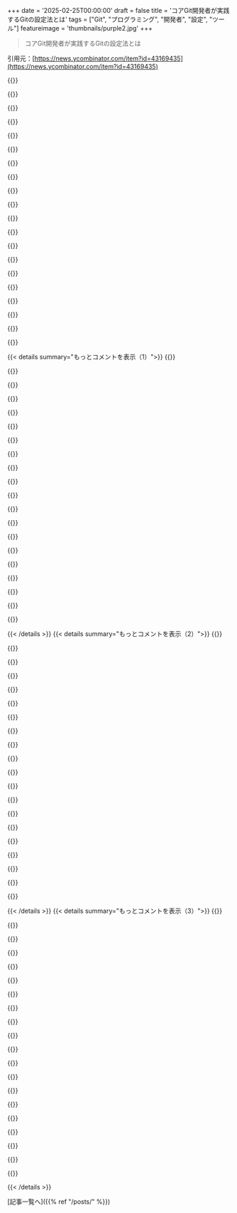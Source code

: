 +++
date = '2025-02-25T00:00:00'
draft = false
title = 'コアGit開発者が実践するGitの設定法とは'
tags = ["Git", "プログラミング", "開発者", "設定", "ツール"]
featureimage = 'thumbnails/purple2.jpg'
+++

> コアGit開発者が実践するGitの設定法とは

引用元：[https://news.ycombinator.com/item?id=43169435](https://news.ycombinator.com/item?id=43169435)

{{<matomeQuote body="自分のお気に入りのエイリアスは、`git out`で、未プッシュのコミットをリストするだけなんだ。いつも使ってるよ。<br>自分の中では、いつも「The Terminator」の声で聞いてる。" userName="jelder" createdAt="2025-02-25T13:26:18" color="">}}

{{<matomeQuote body="いいエイリアスがあったから、最適なエイリアスについての記事をまた書くべきだな。アーノルドの声で言いたいからやりたいんだ。今は`git to-da-choppa`がやりたい。" userName="schacon" createdAt="2025-02-25T13:51:24" color="#ff33a1">}}

{{<matomeQuote body="それは単にこうできるかもね。<br>git add . && git commit -a -m ”git to da choppa” && git push --force<br>急いで『ダ・チョッパ』に行く必要がある時はこれに限る。" userName="theshrike79" createdAt="2025-02-25T14:47:40" color="">}}

{{<matomeQuote body="自分は`qp`を使って`quick-push`にしてる。関数を使ってコメントを付けるんだ。<br># git alias<br>qp = ”!f() { git add . && git commit -m \”$1\” && git push; }; f”<br># 使用法<br>git qp ”好きなコメント”" userName="sandreas" createdAt="2025-02-25T21:37:54" color="#ff5733">}}

{{<matomeQuote body="自分はほとんど`git add .`はやらない。`git add -u`の方が良いと思う。知られているファイルだけをステージするから。" userName="JohnKemeny" createdAt="2025-02-25T22:40:32" color="">}}

{{<matomeQuote body="それはMercurialに標準で付いてくるやつだよ。(`hg out`や`hg outgoing`)" userName="sedatk" createdAt="2025-02-25T21:27:10" color="">}}

{{<matomeQuote body="みんなが自分の選択を考えてる間に（少なくとも~/.gitconfigのことについて）、deltaをGit CLIの仲間として強くおすすめするよ。<br>[1]: https://dandavison.github.io/delta/" userName="_kb" createdAt="2025-02-25T10:20:32" color="#ff33a1">}}

{{<matomeQuote body="deltaを使ってたけど、普通の差分表示に戻ってきたよ。決して悪いわけじゃないんだけど、ずっと差分をコピーしてるから、そのビジュアルが自分のワークフローに合わないんだ。端末が小さいとちょっと見づらいし。でも、本当に良いソフトだから、読むみんなにも試してみてほしい。" userName="leonheld" createdAt="2025-02-25T11:28:41" color="#38d3d3">}}

{{<matomeQuote body="確か、出力をxclipにパイプしたり、ファイルにリダイレクトすると、元の差分フォーマットに戻るんだよね。便利ではないけど、そこに関してはまだ使える。" userName="JadedBlueEyes" createdAt="2025-02-25T11:39:31" color="">}}

{{<matomeQuote body="それは知らなかった！それさえあれば大丈夫そうだ。ありがとう、本当に！" userName="leonheld" createdAt="2025-02-25T11:59:16" color="">}}

{{<matomeQuote body="ちゃんとしたツールなら、出力がパイプかどうかを検出してフォーマットを無効にするべきだよね。’git’だけじゃなくて、’ripgrep’や’jq’もちゃんとやってると思う。" userName="mplanchard" createdAt="2025-02-25T12:35:47" color="#ff5733">}}

{{<matomeQuote body="むしろ出力がターミナルかどうかを検出して、色を有効にすべきだよね。" userName="knome" createdAt="2025-02-25T13:26:56" color="">}}

{{<matomeQuote body="これ知らなかった！いつも出力をパイプするときは’--no-ext-diff’ってタイプしてたんだ。サンキュー！" userName="pca006132" createdAt="2025-02-25T12:26:56" color="#785bff">}}

{{<matomeQuote body="’… | cat’はたまに便利だし、どの環境でも使えるよね。" userName="ramses0" createdAt="2025-02-25T12:29:38" color="">}}

{{<matomeQuote body="’git -c core.pager=less’を使ってるけど、パイプの方が簡潔かも…ちょっと試してみる。" userName="lucasoshiro" createdAt="2025-02-25T13:44:02" color="">}}

{{<matomeQuote body="catを通すのはうまくいくはずだよ。" userName="rusk" createdAt="2025-02-25T13:16:54" color="">}}

{{<matomeQuote body="フォーマットなしでコピーするのはただの’<your diff command> | pbcopy’でできるんじゃない？" userName="PhilippGille" createdAt="2025-02-25T11:40:33" color="">}}

{{<matomeQuote body="GeminiにHNコメントを解読してもらってるけど、’pbcopy’ってmacOSだけ？ちなみに、Geminiはウェブサイトの青い色についての質問はしたくないらしい。" userName="genewitch" createdAt="2025-02-25T14:11:43" color="">}}

{{<matomeQuote body="そうだよ、’pbcopy’はmacのやつ。Linuxでは環境によって色々なコマンドがある。’xsel’、’xclip’、’wl-clipboard’や’wlclip’とかね。WindowsではPowerShellの’Get-Clipboard’と’Set-Clipboard’、cmd.exeは’ws’で問題解決できるよ。" userName="chuckadams" createdAt="2025-02-25T15:26:40" color="">}}

{{<matomeQuote body="最近のWindowsにはclip(.exe)ってのがどれにもあるみたいだね。" userName="jeeva" createdAt="2025-02-27T10:32:55" color="">}}

{{< details summary="もっとコメントを表示（1）">}}
{{<matomeQuote body="Linuxでは、~/bin/pbcopyという自作のコマンド作ったんだけど、Linuxのコマンドは覚えにくいから”pbcopy”って名前にしたよ。" userName="ramses0" createdAt="2025-02-26T01:34:28" color="">}}

{{<matomeQuote body="Emacs使いなら、同じ作者のmagit-deltaパッケージでdeltaをmagitと一緒に使えるよ。<br>さらに、vscodeとの使い方もドキュメントに載ってるみたい。" userName="mplanchard" createdAt="2025-02-25T12:34:04" color="#ff5733">}}

{{<matomeQuote body="これ追加したかったんだけど、バニラgitで使えるグローバルな推奨が欲しかったんだ。deltaはいいけどね。" userName="schacon" createdAt="2025-02-25T10:41:14" color="">}}

{{<matomeQuote body="自分の~/.gitconfigはこんな感じだよ。<br>[alias]のエイリアスや設定が色々書いてあるんだ。" userName="chungy" createdAt="2025-02-25T09:56:43" color="#ff33a1">}}

{{<matomeQuote body="エイリアスでキーストローク減るの？多くのシェルには補完機能があるのに、結局”git”って打たなきゃいけないじゃん。<br>完全にシェルに埋め込むようなエイリアスが欲しいな。" userName="gosub100" createdAt="2025-02-25T22:34:38" color="">}}

{{<matomeQuote body="gitに関しては多くのシェルエイリアス作ってるよ。<br>`g`は`git status`、`d`は`git diff`、`gad`は`git add`みたいな感じ。" userName="cillian64" createdAt="2025-02-27T13:34:42" color="">}}

{{<matomeQuote body="短縮エイリアスはcvsやsvnから来たんだ。<br>常にローカルタイムゾーンでgit logを表示したり、非ffマージをしないように設定してるんだ。" userName="chungy" createdAt="2025-02-25T09:58:39" color="#ff33a1">}}

{{<matomeQuote body="エイリアスは意図的に作ってないんだ。<br>でも、個々の設定としてエイリアスはいいよね。" userName="schacon" createdAt="2025-02-25T10:04:55" color="">}}

{{<matomeQuote body="俺はもっと楽な方法が欲しいな。<br>gitを何回も打たなくてよくなるようなgitシェルがあればいいのに。" userName="feelamee" createdAt="2025-02-25T13:33:24" color="">}}

{{<matomeQuote body="GitのTUIクライアント（tigやlazygitなど）はそういう風にキー操作で動くんじゃないの？" userName="desperatecuban" createdAt="2025-02-25T14:25:12" color="">}}

{{<matomeQuote body="うん、でも俺はstatusやstash、checkout、commitは手書きの方が好きかな。考えれば考えるほど、そういう機能に意味を感じなくなってきたな。" userName="feelamee" createdAt="2025-02-25T21:17:10" color="">}}

{{<matomeQuote body="(z)diff3の使用を勧める意見には賛成。この記事ではその重要性が過小評価されている気がする。3-way diffがなきゃ解決できない衝突があるからさ。標準のスタイルでは、衝突を同じ場所に追加するのと削除するのが区別つかないから、基準が見えないと判断が難しいんだ。詳しくはこっちに書いたよ：<br>https://stackoverflow.com/a/63739655/997606<br>rebaseやmergeの衝突解決をメカニカルにするやり方も書いた：<br>https://h2.jaguarpaw.co.uk/posts/git-rebase-conflicts/" userName="tome" createdAt="2025-02-25T11:19:51" color="#ff33a1">}}

{{<matomeQuote body="関連情報: Julia Evansによる人気のGit設定オプション[0]<br>https://news.ycombinator.com/item?id=39400352" userName="qbonnard" createdAt="2025-02-25T10:32:23" color="">}}

{{<matomeQuote body="俺が好きな追加オプション：<br>  [apply]<br>    # 末尾の空白を削除<br>    whitespace = fix<br>  [color ”diff”]<br>    whitespace = red reverse<br>  [diff]<br>    colorMovedWS = allow-indentation-change<br>  [format]<br>    pretty = fuller<br>  [log]<br>    date = iso<br>  [pull]<br>    ff = only" userName="conaclos" createdAt="2025-02-25T09:31:19" color="#38d3d3">}}

{{<matomeQuote body="俺も`log.date iso`を入れようかと思ってた、これいいよね。" userName="schacon" createdAt="2025-02-25T09:38:15" color="">}}

{{<matomeQuote body="俺もcolor.diff.whitespace ”red reverse”を使ってる。diff.wsErrorHighlight allも必要に感じたことがあったけど、今はどうなのかよくわからん。" userName="opello" createdAt="2025-02-25T12:53:26" color="">}}

{{<matomeQuote body="俺の設定はここにあるよ[1]。基本的にはすでにここに書かれてる設定は大体入ってるけど、column uiは俺は好みじゃないだけかな。お互いにエイリアスのコツをやり取りするのは良いかもと思ったから、リンクをシェアしてみるよ。<br>[1]:<br>https://github.com/Julian/dotfiles/blob/main/.config/git/con..." userName="JulianWasTaken" createdAt="2025-02-25T12:22:46" color="">}}

{{<matomeQuote body="なんでコミット署名がここに入ってないのか不思議だな。今のSSH鍵で簡単にできるのに。<br>  [user]<br>    name = xyz<br>    email = xyz@domain.com<br>    signingkey = ~/.ssh/id_algorithm.pub<br>  [commit]<br>    gpgsign = true<br>  [tag]<br>    gpgsign = true<br>  [gpg]<br>    format = ssh<br>  # 許可される署名者を制限する<br>  # echo ”$(git config --get user.email) namespaces=\”git\” $(cat ~/.ssh/id_*.pub)” >> ~/.git_allowed_signers<br>  [gpg ”ssh”]<br>    allowedSignersFile = ~/git_allowed_signers<br>GitHubではSSH鍵を認証だけでなく署名にも使えるよ。残念ながら鍵を2回追加する必要があるけど、一度やっとくとコミット内の『unverified』ラベルが消える。" userName="sandreas" createdAt="2025-02-25T22:04:01" color="#ff5c5c">}}

{{<matomeQuote body="個人的にはGitのデフォルトの動作はリモートのリファレンスをリモートにできるだけ近づけるべきだと思うんだ。消えていったものはプルーンするべき。ただ、それはダメだね。リモートの不要なデータは結構消えてることが多いし、いつ必要になるかわからないからね。特に古いGitHubのプルリクエストはすぐにバックエンドでガーベジコレクションされることが多いから、リフログを掘り返して昔の作業を見つけることがよくある。データを消すときは、必要ないかわからないものは消さない方が賢明だし、手動で行うべきだよ。" userName="ajross" createdAt="2025-02-25T14:48:29" color="#38d3d3">}}

{{<matomeQuote body="gitが好きなpagerを使えるってのが分かったから、batに設定したぜ。 core.pagerをbatにしてる。" userName="cassepipe" createdAt="2025-02-25T13:21:18" color="#ff5733">}}


{{< /details >}}
{{< details summary="もっとコメントを表示（2）">}}
{{<matomeQuote body="deltaっていうのでも同じことができるんだけど、.gitconfigに追加オプションを入れられるよ。" userName="lucasoshiro" createdAt="2025-02-25T13:41:57" color="">}}

{{<matomeQuote body="＞「これをGIT_PAGER環境変数で設定することに比べてメリットはあるの？」」環境変数のPAGERがgitで効かないのは変だね。" userName="oneeyedpigeon" createdAt="2025-02-25T13:53:43" color="">}}

{{<matomeQuote body="＞「その環境変数は使ったことないけど、gitの設定を一つのファイルにまとめて、他のマシンでも再利用できるのが利点だよ。」」ローカルに設定すれば、特定のリポジトリだけの設定もできて便利。" userName="lucasoshiro" createdAt="2025-02-25T13:58:40" color="#ff5c5c">}}

{{<matomeQuote body="＞「最適な設定が合意されてからデフォルトを更新してほしい。」」未来に変わっても気づかず古い設定のままだと不安になるね。" userName="rowanseymour" createdAt="2025-02-25T14:16:17" color="">}}

{{<matomeQuote body="vscode使いの私にはどれくらい役立つのかな？ コマンドライン見るのもあまりないし、あったとしてもトラブルだらけで..." userName="neals" createdAt="2025-02-25T09:23:40" color="">}}

{{<matomeQuote body="VSCodeのgitインターフェースは結構パワフルで、99.9%のアクションはカバーされてるよ。マージやスタッシングもできるし。ただ、diffアルゴリズムを変えるのは役立つこともあるかも。" userName="juancroldan" createdAt="2025-02-25T12:15:55" color="#38d3d3">}}

{{<matomeQuote body="＞「gitを使うなら、少しずつCLIに慣れるのがいい。」」初心者向けではないけど、GUIツールじゃ隠れた部分も見えるから、より複雑なことに対応できるようになるよ。" userName="lucasoshiro" createdAt="2025-02-25T13:53:09" color="">}}

{{<matomeQuote body="GUIに何の問題があるの？Gitでは特にいいと思うよ。プロセスは素早くやる必要はなくて、しっかり見直して選ぶことが大事。グラフィカルな差分ビューアはすごくいいしね。" userName="jbverschoor" createdAt="2025-02-25T09:32:46" color="#ff33a1">}}

{{<matomeQuote body="マージの時にconflictstyleをdiff3かzdiff3に設定すると、体験がすごく良くなるよ。" userName="pfg_" createdAt="2025-02-25T11:20:17" color="">}}

{{<matomeQuote body="kdiff3を使ってるよ。ほとんどのマージコンフリクトを自動で解決してくれるし、間違ったこともほぼないよ。解決できないときも行の整列がいいから、BeyondCompareとかのごちゃごちゃしたやつより好き。" userName="vlovich123" createdAt="2025-02-25T14:07:03" color="#ff33a1">}}

{{<matomeQuote body="もちろん、あれに対してxkcdがあるってことだよね：<br>https://xkcd.com/1597/" userName="jeffwass" createdAt="2025-02-25T09:29:02" color="">}}

{{<matomeQuote body="XKCDを作るべきだね。“GitクライアントGUIは常にn+1ある”って。新しい社員が来ると毎回新しいGit UIを提案してくるんだよね。" userName="eastbound" createdAt="2025-02-25T09:58:13" color="">}}

{{<matomeQuote body="多分、Gitは普通のユーザーには難しすぎるんだと思う（自分も含めて）。" userName="tex0" createdAt="2025-02-25T12:52:07" color="">}}

{{<matomeQuote body="＞多分、Gitは普通のユーザーには難しすぎるんだと思う（自分も含めて）。<br>ならvscodeのラッパーを使うか、好きなやつを使えばいいさ。人は“Git”が難しいって言うけど、本当はそのプロジェクトの膨大な変更を分割・リファクタリングする問題とかが難しいんだよね。" userName="ajross" createdAt="2025-02-25T14:54:31" color="">}}

{{<matomeQuote body="もちろん、GitButler（https://gitbutler.com）を試してみるのもいいよ。結構いいGUIだし。" userName="schacon" createdAt="2025-02-25T09:44:02" color="">}}

{{<matomeQuote body="自分はこのエイリアスを設定してるよ。<br>[alias]<br>　　lg = log --color --graph --pretty=format:'%Cred%h%Creset -%C(yellow)%d%Creset %s %Cgreen(%cr) %C(bold blue)<%an>%Creset' --abbrev-commit --branches<br>色付きのコンパクトなコミットとブランチのグラフが見れます。" userName="musikele" createdAt="2025-02-25T13:08:14" color="#ff5c5c">}}

{{<matomeQuote body="自分はほぼ同じだけど、’—-graph’だけ外したバージョン。そうすることで、リニアビューかグラフビューのどちらかをそのフラグひとつで得られるのがいいね。" userName="alex_smart" createdAt="2025-02-25T13:21:58" color="">}}

{{<matomeQuote body="デフォルトはこれにすべきだと思う：＞”git push --force-with-lease”<br>forceを使うのは危険だし、なぜGitがそれを実行する前に状態を確認させないのか謎。デフォルト設定は無理だから代わりにエイリアスを使ってる。記事については、設定にはあまりこだわりがなくて、特に良いと言われてる設定も特に気にならない。" userName="rstuart4133" createdAt="2025-02-26T05:10:25" color="#ff33a1">}}

{{<matomeQuote body="残念なことに、--force-with-leaseは名前が長すぎる。危険な--forceに比べて。--forceを--force-with-leaseのように設定できたらいいのに。元の--forceの動作は人間には望ましくないし。" userName="account42" createdAt="2025-02-26T11:47:50" color="#45d325">}}

{{<matomeQuote body="役立つ記事だった。`merge.conflictstyle = diff3`に困ってたから`zdiff3`を知れてよかった。他にも`fetch.prune`や`pull.autoSetupRemote`を学んで、作業が少し楽になる。差分のプレフィックスは、パスを一つだけ`.`で表示させたいから、コンテキストのプレフィックスは要らない。" userName="idoubtit" createdAt="2025-02-25T09:45:35" color="">}}


{{< /details >}}
{{< details summary="もっとコメントを表示（3）">}}
{{<matomeQuote body="＞”# clearly makes git better”<br>に強く反対。新しいブランチをリモートに公開するのは、明示的な操作であるべき。git pushは必要なコマンドを教えてくれるから、別のランダムなコマンドを覚える必要はない。" userName="account42" createdAt="2025-02-26T11:40:15" color="">}}

{{<matomeQuote body="Nitpickだけど、schaconさんの「ブランチのリスト」セクションで、branch.sortとcolumn.uiを初期オプションとして紹介してるけど、コマンドの順番が逆だからちょっと分かりにくい。" userName="rmccue" createdAt="2025-02-25T13:35:25" color="">}}

{{<matomeQuote body="「Clearly better」とか他のいくつかは活用したけど、pruneオプションは使用してない。勝手に削除されるのが嫌だから。" userName="trebligdivad" createdAt="2025-02-25T14:46:35" color="">}}

{{<matomeQuote body="`defaultBranch = master`を使ってる。明らかに文脈を誤解している言葉を禁止する流行の方が、有害で役に立たないと思う。" userName="Galanwe" createdAt="2025-02-25T14:26:54" color="">}}

{{<matomeQuote body="これすごいね。今まで自分のgit設定を深く調べなかったけど、いくつかは本当にクール。diffの変更は素晴らしいし、グローバルな.gitignoreファイルがない理由もずっと不思議だった。" userName="dark-star" createdAt="2025-02-25T08:53:15" color="">}}

{{<matomeQuote body="投稿で言ったけど、Gitは`.config/git/ignore`も見るから、新しいパスを設定するよりこっちを使った方がいいかも。ただし、自分には隠れてても他人には見えるかもしれないから、その点は考慮した方がいいよ。自分はそのファイルにはあまり入れてないけどね。" userName="schacon" createdAt="2025-02-25T09:10:23" color="">}}

{{<matomeQuote body="Mac使ってるから、.DS_storeは入れてるよ。他の人に広める必要はないし。" userName="fragmede" createdAt="2025-02-25T09:30:05" color="">}}

{{<matomeQuote body="“.vscode”フォルダーも要らないと思う。VSCodeすら使ってない人もいるかもしれないし、皆が必要なわけじゃないのに入れてると日々の作業がうんざりする。このファイルをチェックインする理由がわからん。" userName="zelphirkalt" createdAt="2025-02-25T10:01:11" color="">}}

{{<matomeQuote body="“.vscode”のプロジェクト特有の設定ファイルは、全開発者が使うからよくある話だよ。VSCodeの設定は階層的で、合成される感じのものだからね。" userName="tomnipotent" createdAt="2025-02-25T10:29:27" color="#38d3d3">}}

{{<matomeQuote body="“.editorconfig”を使えば、複数のエディターやIDEで動作するよ。詳しくはeditorconfig.orgを見てね。" userName="mvanbaak" createdAt="2025-02-25T11:50:33" color="">}}

{{<matomeQuote body="他の人はあまりやってないよね。ツールを片っ端から変える予定だったら、特定のIDEやエディターのファイルを入れるのはどうなんだろう？Gitレポにどれだけのものを蓄積するつもりなのか、疑問に思うよ。" userName="zelphirkalt" createdAt="2025-02-25T15:13:51" color="">}}

{{<matomeQuote body="＞全員が同じツールを使うなら、それらのファイルは絶対にチェックインすべきだよ。何が問題なの？チームが共有することで得られるメリットを知らないんじゃないかな。" userName="tomnipotent" createdAt="2025-02-25T22:15:25" color="">}}

{{<matomeQuote body="皆がVS Codeだけではないから、特定のツールのものを入れるのはどうかと思うよ。異なるIDEやエディターの余分なものを持ってたら、レポも煩雑になっちゃうし。" userName="zelphirkalt" createdAt="2025-02-26T23:11:00" color="">}}

{{<matomeQuote body="クリエイターたちの間で、ホームディレクトリを汚さないようにしようという動きもあるよ。投稿で言われたように、`.config/git/ignore`が長期的にはスケーラブルなアプローチだと思う。" userName="whirlwin" createdAt="2025-02-25T09:31:24" color="">}}

{{<matomeQuote body="俺はdifftasticが好きだね。「最も読みやすく、理解しやすい差分ツール」だと思う。" userName="marcyb5st" createdAt="2025-02-25T09:17:01" color="#38d3d3">}}

{{<matomeQuote body="記事の終わりでさりげなく紹介したんだけど、<br>＞「https://github.com/so-fancy/diff-so-fancy」<br>＞「https://github.com/dandavison/delta」<br>も素晴らしいTUIの差分ツールなんだよね。" userName="schacon" createdAt="2025-02-25T09:42:59" color="#ff5733">}}

{{<matomeQuote body="最近知った中で一番クールなのが.git/info/exclude。<br>ローカルリポにファイルを無視させるのに便利で、.gitignoreを改造する必要がないんだ。<br>自分の.envrcやshell.nixを追加したいときに役立つよ。" userName="wh33zle" createdAt="2025-02-25T10:44:00" color="#38d3d3">}}

{{<matomeQuote body="俺は.envrcとshell.nixをグローバルのgitignoreに追加してるよ。<br>docker-compose.override.ymlも同様にね。<br>無視されてるファイルでも強制的に追加すれば、今後はトラッキングされるから便利。" userName="chuckadams" createdAt="2025-02-25T16:58:47" color="">}}

{{<matomeQuote body="俺は$XDG_CONFIG_HOME/git/ignoreも使ってるよ。" userName="n_plus_1_acc" createdAt="2025-02-25T09:42:23" color="">}}

{{<matomeQuote body="こんな便利な機能があったなんて知らなかった！<br>いくつかはデフォルト設定になってほしいな。" userName="leslielurker" createdAt="2025-02-25T09:53:58" color="">}}


{{< /details >}}


[記事一覧へ]({{% ref "/posts/" %}})
